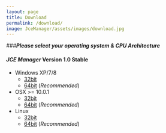 ```yaml
---
layout: page
title: Download
permalink: /download/
image: JceManager/assets/images/download.jpg
---
```



###***Please select your operating system & CPU Architecture***
<br>

#### <i class="fa fa-download"></i> *JCE Manager* Version 1.0 Stable

 - <i class="fa fa-windows"></i> Windows XP/7/8
 	- [32bit][win32]
 	- [64bit][win64] (*Recommended*)
 - <i class="fa fa-apple"></i> OSX >= 10.0.1
  	- [32bit][mac32]
 	- [64bit][mac64] (*Recommended*)
 - <i class="fa fa-linux"></i> Linux
  	- [32bit][linux32]
 	- [64bit][linux64] (*Recommended*) 


[win32]: /assets/images/os-icons/windows.jpg
[win64]: /assets/images/os-icons/windows.jpg
[mac32]: /assets/images/os-icons/windows.jpg
[mac64]: /assets/images/os-icons/windows.jpg
[linux32]: /assets/images/os-icons/windows.jpg
[linux64]: /assets/images/os-icons/windows.jpg
